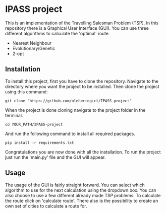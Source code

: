 # IPASS project
This is an implementation of the Travelling Salesman Problem (TSP). In this repository there is a Graphical User 
Interface (GUI). You can use three different algorithms to calculate the 'optimal' route.
- Nearest Neighbour
- Evolutionary/Genetic
- 2-opt

## Installation
To install this project, first you have to clone the repository. Navigate to the directory where you want the project
to be installed. Then clone the project using this command:
```commandline
git clone "https://github.com/olehertogict/IPASS-project"
```
When the project is done cloning navigate to the project folder in the terminal.
```commandline
cd YOUR_PATH/IPASS-project 
```
And run the following command to install all required packages.
```commandline
pip install -r requirements.txt
```
Congratulations you are now done with all the installation. To run the project just run the 'main.py' file and the GUI
will appear.

## Usage
The usage of the GUI is fairly straight forward. You can select which algorithm to use for the next calculation using
the dropdown box. You can also choose to use a few different already made TSP problems. To calculate the route click on
'calculate route'. 
There also is the possibility to create an own set of cities to calculate a route for.